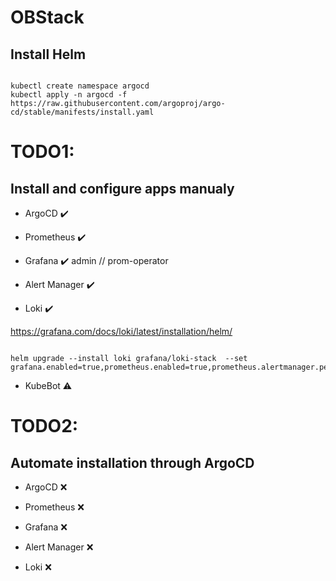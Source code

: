 # OBStack

## Install Helm
<pre><code>
kubectl create namespace argocd
kubectl apply -n argocd -f https://raw.githubusercontent.com/argoproj/argo-cd/stable/manifests/install.yaml
</code></pre>


# TODO1:
## Install and configure apps manualy 

- ArgoCD :heavy_check_mark:	

- Prometheus :heavy_check_mark:	

- Grafana :heavy_check_mark:	 admin // prom-operator

- Alert Manager :heavy_check_mark:

- Loki :heavy_check_mark:

https://grafana.com/docs/loki/latest/installation/helm/
<pre><code>
helm upgrade --install loki grafana/loki-stack  --set grafana.enabled=true,prometheus.enabled=true,prometheus.alertmanager.persistentVolume.enabled=false,prometheus.server.persistentVolume.enabled=false
</code></pre>

- KubeBot :warning:

# TODO2:
## Automate installation through ArgoCD

- ArgoCD :x:

- Prometheus :x:

- Grafana  :x:

- Alert Manager :x:

- Loki :x:
